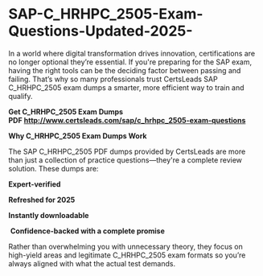 # SAP-C_HRHPC_2505-Exam-Questions-Updated-2025-
<p>In a world where digital transformation drives innovation, certifications are no longer optional they&rsquo;re essential. If you&#39;re preparing for the SAP exam, having the right tools can be the deciding factor between passing and failing. That&rsquo;s why so many professionals trust CertsLeads SAP C_HRHPC_2505 exam dumps a smarter, more efficient way to train and qualify.</p> <p><strong>Get C_HRHPC_2505 Exam Dumps PDF&nbsp;<a href="http://www.certsleads.com/sap/c_hrhpc_2505-exam-questions">http://www.certsleads.com/sap/c_hrhpc_2505-exam-questions</a></strong></p> <p><strong>Why C_HRHPC_2505 Exam Dumps Work</strong></p> <p>The SAP C_HRHPC_2505 PDF dumps provided by CertsLeads are more than just a collection of practice questions&mdash;they&#39;re a complete review solution. These dumps are:</p> <p><strong>Expert-verified</strong></p> <p><strong>Refreshed for 2025</strong></p> <p><strong>Instantly downloadable</strong></p> <p>&nbsp;<strong>Confidence-backed with a complete promise</strong></p> <p>Rather than overwhelming you with unnecessary theory, they focus on high-yield areas and legitimate C_HRHPC_2505 exam formats so you&rsquo;re always aligned with what the actual test demands.</p> <p>&nbsp;</p>
